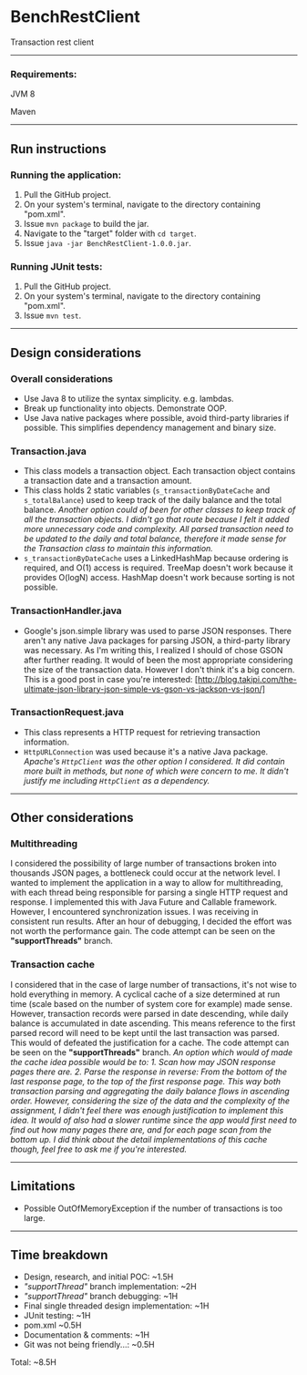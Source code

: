 # BenchRestClient
Transaction rest client

--------------------------------------------------------------------------------------
### Requirements:
JVM 8

Maven

--------------------------------------------------------------------------------------
## Run instructions
### Running the application:
1. Pull the GitHub project.
2. On your system's terminal, navigate to the directory containing "pom.xml".
3. Issue `mvn package` to build the jar.
4. Navigate to the "target" folder with `cd target`.
4. Issue `java -jar BenchRestClient-1.0.0.jar`.

### Running JUnit tests:
1. Pull the GitHub project.
2. On your system's terminal, navigate to the directory containing "pom.xml".
3. Issue `mvn test`.

--------------------------------------------------------------------------------------
## Design considerations
### Overall considerations
- Use Java 8 to utilize the syntax simplicity. e.g. lambdas.
- Break up functionality into objects. Demonstrate OOP.
- Use Java native packages where possible, avoid third-party libraries if possible. 
This simplifies dependency management and binary size.
### Transaction.java
- This class models a transaction object. Each transaction object contains a 
transaction date and a transaction amount.
- This class holds 2 static variables (`s_transactionByDateCache` and `s_totalBalance`) 
used to keep track of the daily balance and the total balance. *Another option
could of been for other classes to keep track of all the transaction objects.
I didn't go that route because I felt it added more unnecessary code and complexity.
All parsed transaction need to be updated to the daily and total balance, therefore 
it made sense for the Transaction class to maintain this information.*
- `s_transactionByDateCache` uses a LinkedHashMap because ordering is required, and
O(1) access is required. TreeMap doesn't work because it provides O(logN) access.
HashMap doesn't work because sorting is not possible.
### TransactionHandler.java
- Google's json.simple library was used to parse JSON responses. There aren't
any native Java packages for parsing JSON, a third-party library was necessary.
As I'm writing this, I realized I should of chose GSON after further reading. 
It would of been the most appropriate considering the size of the transaction data. 
However I don't think it's a big concern. This is a good post in case you're interested: 
[http://blog.takipi.com/the-ultimate-json-library-json-simple-vs-gson-vs-jackson-vs-json/]
### TransactionRequest.java
- This class represents a HTTP request for retrieving transaction information.
- `HttpURLConnection` was used because it's a native Java package. *Apache's `HttpClient` 
was the other option I considered. It did contain more built in methods, but none of 
which were concern to me. It didn't justify me including `HttpClient` as a dependency.*

--------------------------------------------------------------------------------------
## Other considerations
### Multithreading
I considered the possibility of large number of transactions broken into thousands
JSON pages, a bottleneck could occur at the network level. I wanted to implement the
application in a way to allow for multithreading, with each thread being responsible
for parsing a single HTTP request and response. I implemented this with Java Future
and Callable framework. However, I encountered synchronization issues. I was receiving
in consistent run results. After an hour of debugging, I decided the effort was not 
worth the performance gain. The code attempt can be seen on the __"supportThreads"__ branch.
### Transaction cache
I considered that in the case of large number of transactions, it's not wise to hold 
everything in memory. A cyclical cache of a size determined at run time (scale based on 
the number of system core for example) made sense. However, transaction records were
parsed in date descending, while daily balance is accumulated in date ascending. This
means reference to the first parsed record will need to be kept until the last
transaction was parsed. This would of defeated the justification for a cache. The
code attempt can be seen on the __"supportThreads"__ branch. *An option which would of 
made the cache idea possible would be to:*
*1. Scan how may JSON response pages there are.*
*2. Parse the response in reverse: From the bottom of the last response page, to the
top of the first response page.*
*This way both transaction parsing and aggregating the daily balance flows in ascending order. 
However, considering the size of the data and the complexity of the assignment, 
I didn't feel there was enough justification to implement this idea. It would of also had a 
slower runtime since the app would first need to find out how many pages there are, 
and for each page scan from the bottom up. I did think about the detail implementations 
of this cache though, feel free to ask me if you're interested.*

--------------------------------------------------------------------------------------
## Limitations
- Possible OutOfMemoryException if the number of transactions is too large.

--------------------------------------------------------------------------------------
## Time breakdown
- Design, research, and initial POC: ~1.5H
- _"supportThread"_ branch implementation: ~2H
- _"supportThread"_ branch debugging: ~1H
- Final single threaded design implementation: ~1H
- JUnit testing: ~1H
- pom.xml ~0.5H
- Documentation & comments: ~1H
- Git was not being friendly...: ~0.5H

Total: ~8.5H




